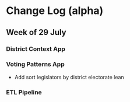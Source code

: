 # Change Log (alpha)

## Week of 29 July
### District Context App



### Voting Patterns App
* Add sort legislators by district electorate lean


### ETL Pipeline